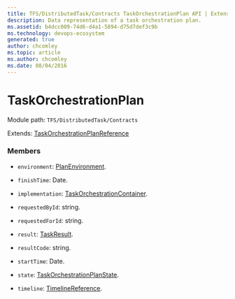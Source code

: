 ```yaml
---
title: TFS/DistributedTask/Contracts TaskOrchestrationPlan API | Extensions for Azure DevOps Services
description: Data representation of a task orchestration plan.
ms.assetid: b4dcc009-74d6-d4a1-5894-d75d7def3c9b
ms.technology: devops-ecosystem
generated: true
author: chcomley
ms.topic: article
ms.author: chcomley
ms.date: 08/04/2016
---
```


# TaskOrchestrationPlan

Module path: `TFS/DistributedTask/Contracts`

Extends: [TaskOrchestrationPlanReference](../../../TFS/DistributedTask/Contracts/TaskOrchestrationPlanReference.md)

### Members

* `environment`: [PlanEnvironment](../../../TFS/DistributedTask/Contracts/PlanEnvironment.md). 

* `finishTime`: Date. 

* `implementation`: [TaskOrchestrationContainer](../../../TFS/DistributedTask/Contracts/TaskOrchestrationContainer.md). 

* `requestedById`: string. 

* `requestedForId`: string. 

* `result`: [TaskResult](../../../TFS/DistributedTask/Contracts/TaskResult.md). 

* `resultCode`: string. 

* `startTime`: Date. 

* `state`: [TaskOrchestrationPlanState](../../../TFS/DistributedTask/Contracts/TaskOrchestrationPlanState.md). 

* `timeline`: [TimelineReference](../../../TFS/DistributedTask/Contracts/TimelineReference.md). 

